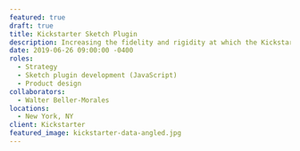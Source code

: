 ```yaml
---
featured: true
draft: true
title: Kickstarter Sketch Plugin
description: Increasing the fidelity and rigidity at which the Kickstarter design team ideates, prototypes, and creates.
date: 2019-06-26 09:00:00 -0400
roles:
  - Strategy
  - Sketch plugin development (JavaScript)
  - Product design
collaborators:
  - Walter Beller-Morales
locations:
  - New York, NY
client: Kickstarter
featured_image: kickstarter-data-angled.jpg
---
```


<!-- Making Kickstarter data available to the Kickstarter design team (and soon to the general public) for more honest prototyping and stress-testing -->

<!-- Designed plugin capabilities and wrote code alongside Walter. -->

